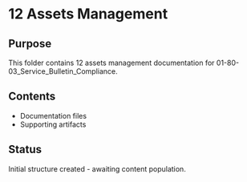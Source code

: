 # 12 Assets Management

## Purpose
This folder contains 12 assets management documentation for 01-80-03_Service_Bulletin_Compliance.

## Contents
- Documentation files
- Supporting artifacts

## Status
Initial structure created - awaiting content population.
